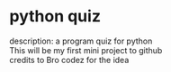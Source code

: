 # python quiz
description: a program quiz for python <br />
This will be my first mini project to github <br />
credits to Bro codez for the idea
 
